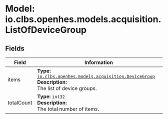 # Model: io.clbs.openhes.models.acquisition.ListOfDeviceGroup

## Fields

| Field | Information |
| --- | --- |
| items | <b>Type:</b> [`io.clbs.openhes.models.acquisition.DeviceGroup`](model-io-clbs-openhes-models-acquisition-devicegroup.md)<br><b>Description:</b><br>The list of device groups. |
| totalCount | <b>Type:</b> `int32`<br><b>Description:</b><br>The total number of items. |

